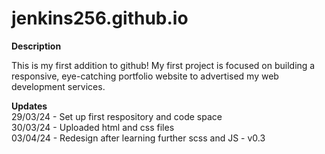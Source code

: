# jenkins256.github.io

**Description**

This is my first addition to github! My first project is focused on building a responsive, eye-catching portfolio website to advertised my web development services.

**Updates** <br>
29/03/24 - Set up first respository and code space<br>
30/03/24 - Uploaded html and css files<br>
03/04/24 - Redesign after learning further scss and JS - v0.3
